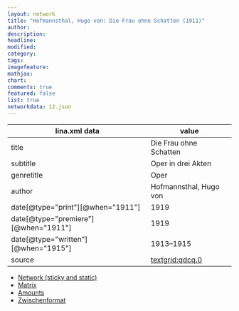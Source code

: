 ```yaml
---
layout: network
title: "Hofmannsthal, Hugo von: Die Frau ohne Schatten (1911)"
author:
description:
headline:
modified:
category:
tags:
imagefeature: 
mathjax: 
chart: 
comments: true
featured: false
list: true
networkdata: 12.json
---
```

lina.xml data  | value
------------- | -------------
title|Die Frau ohne Schatten
subtitle|Oper in drei Akten
genretitle|Oper
author|Hofmannsthal, Hugo von
date[@type="print"][@when="1911"]|1919
date[@type="premiere"][@when="1911"]|1919
date[@type="written"][@when="1915"]|1913–1915
source|[textgrid:qdcq.0](https://textgridlab.org/1.0/tgcrud-public/rest/textgrid:qdcq.0/data)



* [Network (sticky and static)](/linas/network12)
* [Matrix](/linas/matrix12)
* [Amounts](/linas/amount12)
* [Zwischenformat](/linas/lina12 )
